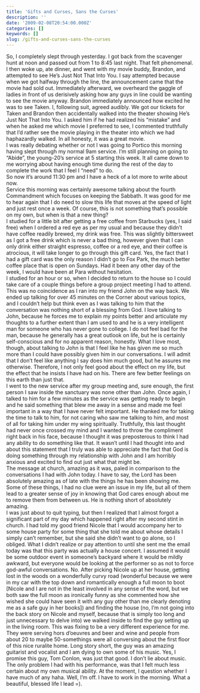 ```yaml
---
title: 'Gifts and Curses, Sans the Curses'
description: ''
date: '2009-02-08T20:54:00.000Z'
categories: []
keywords: []
slug: /gifts-and-curses-sans-the-curses
---
```


So, I completely slept through yesterday. I got back from the scavenger hunt at noon and passed out from 1 to 8:45 last night. That felt phenomenal. I then woke up, ate dinner, and went with my movie buddy, Brandon, and attempted to see He’s Just Not That Into You. I say attempted because when we got halfway through the line, the announcement came that the movie had sold out. Immediately afterward, we overheard the gaggle of ladies in front of us derisively asking how any guys in line could be wanting to see the movie anyway. Brandon immediately announced how excited he was to see Taken. I, following suit, agreed audibly. We got our tickets for Taken and Brandon then accidentally walked into the theater showing He’s Just Not That Into You. I asked him if he had realized his “mistake” and when he asked me which movie I preferred to see, I commented truthfully that I’d rather see the movie playing in the theater into which we had haphazardly walked. In all honesty, it was a great movie.  
I was really debating whether or not I was going to Portico this morning having slept through my normal 9am service. I’m still planning on going to “Abide”, the young-20’s service at 5 starting this week. It all came down to me worrying about having enough time during the rest of the day to complete the work that I feel I “need” to do.  
So now it’s around 11:30 pm and I have a heck of a lot more to write about now.  
Service this morning was certainly awesome talking about the fourth Commandment which focuses on keeping the Sabbath. It was good for me to hear again that I do need to slow this life that moves at the speed of light and just rest once a week. Of course, this is not something that’s possible on my own, but when is that a new thing?  
I studied for a little bit after getting a free coffee from Starbucks (yes, I said free) when I ordered a red eye as per my usual and because they didn’t have coffee readily brewed, my drink was free. This was slightly bittersweet as I got a free drink which is never a bad thing, however given that I can only drink either straight espresso, coffee or a red eye, and their coffee is atrocious, it will take longer to go through this gift card. Yes, the fact that I had a gift card was the only reason I didn’t go to Fox Park, the much better coffee place that is open on Sundays. Had it been any other day of the week, I would have been at Para without hesitation.  
I studied for an hour or so, when I decided to return to the house so I could take care of a couple things before a group project meeting I had to attend. This was no coincidence as I ran into my friend John on the way back. We ended up talking for over 45 minutes on the Corner about various topics, and I couldn’t help but think even as I was talking to him that the conversation was nothing short of a blessing from God. I love talking to John, because he forces me to explain my points better and articulate my thoughts to a further extent than I am used to and he is a very intelligent man for someone who has never gone to college. I do not feel bad for the man, because he generally has a great outlook on life, but he is certainly self-conscious and for no apparent reason, honestly. What I love most, though, about talking to John is that I feel like he has given me so much more than I could have possibly given him in our conversations. I will admit that I don’t feel like anything I say does him much good, but he assures me otherwise. Therefore, I not only feel good about the effect on my life, but the effect that he insists I have had on his. There are few better feelings on this earth than just that.  
I went to the new service after my group meeting and, sure enough, the first person I saw inside the sanctuary was none other than John. Once again, I talked to him for a few minutes as the service was getting ready to begin and he said something that blew me away in a sense and made me feel important in a way that I have never felt important. He thanked me for taking the time to talk to him, for not caring who saw me talking to him, and most of all for taking him under my wing spiritually. Truthfully, this last thought had never once crossed my mind and I wanted to throw the compliment right back in his face, because I thought it was preposterous to think I had any ability to do something like that. It wasn’t until I had thought into and about this statement that I truly was able to appreciate the fact that God is doing something through my relationship with John and I am horribly anxious and excited to find out just what that might be.  
The message at church, amazing as it was, paled in comparison to the conversations I had with John today. I have to say, the Lord has been absolutely amazing as of late with the things he has been showing me. Some of these things, I had no clue were an issue in my life, but all of them lead to a greater sense of joy in knowing that God cares enough about me to remove them from between us. He is nothing short of absolutely amazing.  
I was just about to quit typing, but then I realized that I almost forgot a significant part of my day which happened right after my second stint in church. I had told my good friend Nicole that I would accompany her to some house party for some thing that she told me about whose details I simply can’t remember, but she said she didn’t want to go alone, so I obliged. What I didn’t realize or pay attention to until she sent me the email today was that this party was actually a house concert. I assumed it would be some outdoor event in someone’s backyard where it would be mildly awkward, but everyone would be looking at the performer so as not to force god-awful conversations. No. After picking Nicole up at her house, getting lost in the woods on a wonderfully curvy road (wonderful because we were in my car with the top down and romantically enough a full moon to boot \[Nicole and I are not in the least involved in any sense of the word, but we both saw the full moon as ironically funny as she commented how she wished she could have seen it with any guy other than me clearly denoting me as a safe guy in her books\]) and finding the house (no, I’m not going into the back story on Nicole and myself, because that is simply too long and just unnecessary to delve into) we walked inside to find the guy setting up in the living room. This was fixing to be a very different experience for me. They were serving hors d’oeuvres and beer and wine and people from about 20 to maybe 50-somethings were all conversing about the first floor of this nice ruralite home. Long story short, the guy was an amazing guitarist and vocalist and I am dying to own some of his music. Yes, I promise this guy, Tom Conlon, was just that good. I don’t lie about music. The only problem I had with his performance, was that I felt much less certain about my own musical ability. At the moment, I question whether I have much of any haha. Well, I’m off. I have to work in the morning. What a beautiful, blessed life I lead =).